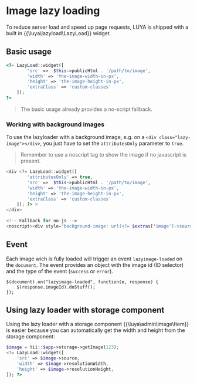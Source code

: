 # Image lazy loading

To reduce server load and speed up page requests, LUYA is shipped with a built in {{\luya\lazyload\LazyLoad}} widget.

## Basic usage

```php
<?= LazyLoad::widget([
        'src' =>  $this->publicHtml . '/path/to/image',
        'width' => 'the-image-width-in-px',
        'height' => 'the-image-height-in-px',
        'extraClass' => 'custom-classes'
    ]); 
?>
```

> The basic usage already provides a no-script fallback.

### Working with background images

To use the lazyloader with a background image, e.g. on a `<div class="lazy-image"></div>`, you just have to set the `attributesOnly` parameter to `true`.

> Remember to use a noscript tag to show the image if no javascript is present.

```php
<div <?= LazyLoad::widget([
        'attributesOnly' => true,
        'src' =>  $this->publicHtml . '/path/to/image',
        'width' => 'the-image-width-in-px',
        'height' => 'the-image-height-in-px',
        'extraClass' => 'custom-classes'
    ]); ?> >
</div>
    
<!-- Fallback for no-js -->
<noscript><div style="background-image: url(<?= $extras['image']->source ?>);"></div></noscript>
```

## Event

Each image wich is fully loaded will trigger an event `lazyimage-loaded` on the `document`.
The event provides an object with the image id (ID selector) and the type of the event (`success` or `error`).

```
$(document).on("lazyimage-loaded", function(e, response) {
    $(response.imageId).doStuff();
});
```

## Using lazy loader with storage component

Using the lazy loader with a storage component {{\luya\admin\image\Item}} is easier because you can automatically get the width and height from the storage component:

```php
$image = Yii::$app->storage->getImage(123);
<?= LazyLoad::widget([
    'src' => $image->source,
    'width' => $image->resolutionWidth,
    'height' => $image->resolutionHeight,
]); ?>
```
